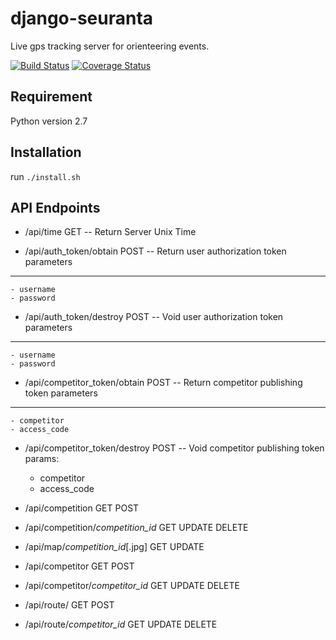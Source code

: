 django-seuranta
===============

Live gps tracking server for orienteering events.

[![Build Status](https://travis-ci.org/rphlo/django-seuranta.svg?branch=dev)](https://travis-ci.org/rphlo/django-seuranta)
[![Coverage Status](https://coveralls.io/repos/rphlo/django-seuranta/badge.svg?branch=dev)](https://coveralls.io/r/rphlo/django-seuranta?branch=dev)


Requirement
-----------

Python version 2.7


Installation
------------

run ```./install.sh```


API Endpoints
-------------

  * /api/time
   GET -- Return Server Unix Time

  * /api/auth_token/obtain
   POST -- Return user authorization token
   parameters
   ----------
    - username
    - password

  * /api/auth_token/destroy
   POST -- Void user authorization token
   parameters
   ----------
    - username
    - password

  * /api/competitor_token/obtain
   POST -- Return competitor publishing token
   parameters
   ----------
    - competitor
    - access_code

  * /api/competitor_token/destroy
   POST -- Void competitor publishing token
   params:
    - competitor
    - access_code

  * /api/competition
   GET
   POST

  * /api/competition/*competition_id*
   GET
   UPDATE
   DELETE

  * /api/map/*competition_id*[.jpg]
   GET
   UPDATE

  * /api/competitor
   GET
   POST

  * /api/competitor/*competitor_id*
   GET
   UPDATE
   DELETE

  * /api/route/
   GET
   POST

  * /api/route/*competitor_id*
   GET
   UPDATE
   DELETE
